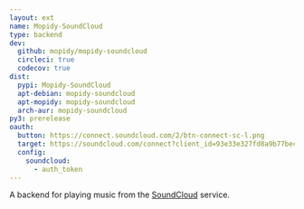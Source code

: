 ```yaml
---
layout: ext
name: Mopidy-SoundCloud
type: backend
dev:
  github: mopidy/mopidy-soundcloud
  circleci: true
  codecov: true
dist:
  pypi: Mopidy-SoundCloud
  apt-debian: mopidy-soundcloud
  apt-mopidy: mopidy-soundcloud
  arch-aur: mopidy-soundcloud
py3: prerelease
oauth:
  button: https://connect.soundcloud.com/2/btn-connect-sc-l.png
  target: https://soundcloud.com/connect?client_id=93e33e327fd8a9b77becd179652272e2&scope=non-expiring&response_type=code_and_token&redirect_uri=https://www.mopidy.com/soundcloud_callback
  config:
    soundcloud:
      - auth_token
---
```


A backend for playing music from the
[SoundCloud](https://soundcloud.com/) service.
